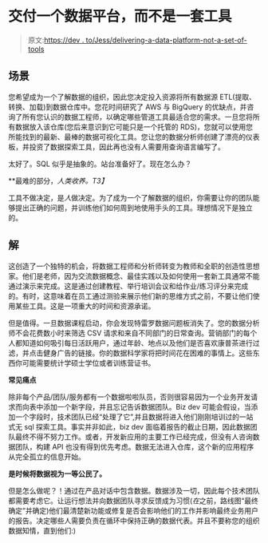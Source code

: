 # 交付一个数据平台，而不是一套工具

> 原文:[https://dev . to/Jess/delivering-a-data-platform-not-a-set-of-tools](https://dev.to/jess/delivering-a-data-platform-not-a-set-of-tools)

## 场景

您希望成为一个了解数据的组织，因此您决定投入资源将所有数据源 ETL(提取、转换、加载)到数据仓库中。您花时间研究了 AWS 与 BigQuery 的优缺点，并咨询了所有您认识的数据工程师，以确定哪些管道工具最适合您的需求。一旦您将所有数据放入该仓库(您后来意识到它可能只是一个托管的 RDS)，您就可以使用您所能找到的最新、最棒的数据可视化工具。您让您的数据分析师创建了漂亮的仪表板，并投资了数据探索工具，因此再也没有人需要用查询语言编写了。

太好了。SQL 似乎是抽象的。站台准备好了。现在怎么办？

**最难的部分，*人类收养。*T3】**

工具不做决定，是*人*做决定。为了成为一个了解数据的组织，你需要让你的团队能够提出正确的问题，并训练他们如何周到地使用手头的工具。理想情况下是独立的。

## 解

这创造了一个独特的机会，将数据工程师和分析师转变为教师和全职的创造性思想家。他们是老师，因为交流数据概念、最佳实践以及如何使用一套新工具通常不能通过演示来完成。这是通过创建教程、举行培训会议和给作业/练习评分来完成的。有时，这意味着在员工通过测验来展示他们新的思维方式之前，不要让他们使用某些工具。这是一项重大的时间和资源承诺。

但是值得。一旦数据课程启动，你会发现特雷罗数据问题板消失了。您的数据分析师不会花费数小时来筛选 CSV 请求和来自不同部门的日常查询。营销部门的每个人都知道如何吸引每日活跃用户，通过年龄、地点以及他们是否喜欢康普茶进行过滤，并点击健身广告的链接。你的数据科学家将把时间花在困难的事情上。这些东西你可能需要统计学硕士学位或者训练营证书。

**常见痛点**

除非每个产品/团队/服务都有一个数据啦啦队员，否则很容易因为一个业务开发请求而向表中添加一个新字段，并且忘记告诉数据团队。Biz dev 可能会假设，当添加一个字段时，技术团队已经“处理了它”,并且数据将进入他们刚刚培训过的一站式无 sql 探索工具。事实并非如此，biz dev 面临着报告的截止日期，因此数据团队最终不得不努力工作。或者，开发新应用的主要工作已经完成，但没有人咨询数据团队，构建 API 也没有得到优先考虑。数据无法进入仓库，这个新的应用程序从完全孤立的信息开始。

**是时候将数据视为一等公民了。**

但是怎么做呢？！通过在产品对话中包含数据。数据涉及一切，因此每个技术团队都需要考虑它。让运行想法并向数据团队寻求反馈成为习惯(*在*之前，路线图“最终确定”并确定)他们最清楚新功能或修复是否会影响他们的工作并影响最终业务用户的报告。决定哪些人需要负责在循环中保持正确的数据代表。并且不要称您的组织数据知情，直到他们:)